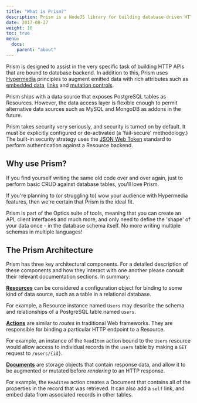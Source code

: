 ```yaml
---
title: "What is Prism?"
description: Prism is a NodeJS library for building database-driven HTTP APIs quickly and easily.
date: 2017-08-27
weight: 10
toc: true
menu:
  docs:
    parent: "about"
---
```


Prism is designed to assist in the very specific task of building HTTP APIs that are bound to database backend. In addition to this, Prism uses [Hypermedia][] principles to augment emitted data with rich attributes such as [embedded data][], [links][] and [mutation controls][].

Prism ships with a data source that exposes PostgreSQL tables as Resources. However, the data access layer is flexible enough to permit alternative data sources such as MySQL and MongoDB as addons in the future.

Prism takes security very seriously, and security is turned on by default. It must be explicitly configured or de-activated (a 'fail-secure' methodology.) The built-in security strategy uses the [JSON Web Token][] standard to perform authentication against a Resource backend.

## Why use Prism?

If you find yourself writing the same old code over and over again, just to perform basic CRUD against database tables, you'll love Prism.

If you're planning to (or struggling to) wow your audience with Hypermedia features, then we're certain that Prism is the ideal fit.

Prism is part of the Optics suite of tools, meaning that you can create an API, client interfaces and much more, and only need to define the 'shape' of your data once - in the database schema itself. No more writing multiple schemas in multiple languages!

## The Prism Architecture

Prism has three key architectural components. For a detailed description of these components and how they interact with one another please consult their relevant documentation sections. In summary:

**[Resources][]** can be considered a configuration object for binding to some kind of data source, such as a table in a relational database.

For example, a Resource instance named `Users` may describe the schema and relationships of a PostgreSQL table named `users`.

**[Actions][]** are similar to *routes* in traditional Web frameworks. They are responsible for binding a particular HTTP endpoint to a Resource.

For example, an instance of the `ReadItem` action bound to the `Users` resource would allow access to individual records in the `users` table by making a `GET` request to `/users/{id}`.

**[Documents][]** are storage objects that contain response data, and allow it to be augmented or mutated before *rendering* to an HTTP response.

For example, the `ReadItem` action creates a Document that contains all of the properties in the record that was retrieved. It can also add a `self` link, and embed data from associated records in other tables.

[Hypermedia]: /hypermedia
[embedded data]: /hypermedia/embedded-data
[links]: /hypermedia/links
[mutation controls]: /hypermedia/forms
[JSON Web Token]: https://jwt.io
[Resources]: /architecture/resources
[Actions]: /architecture/actions
[Documents]: /architecture/documents

